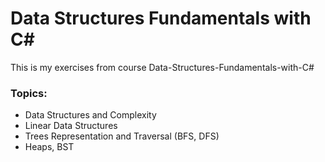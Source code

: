 # Data Structures Fundamentals with C#
This is my exercises from course Data-Structures-Fundamentals-with-C#

<h3>Topics: </h3>
<ul>
  <li>Data Structures and Complexity</li>
  <li>Linear Data Structures</li>
  <li>Trees Representation and Traversal (BFS, DFS)</li>
  <li>Heaps, BST</li>
</ul>
